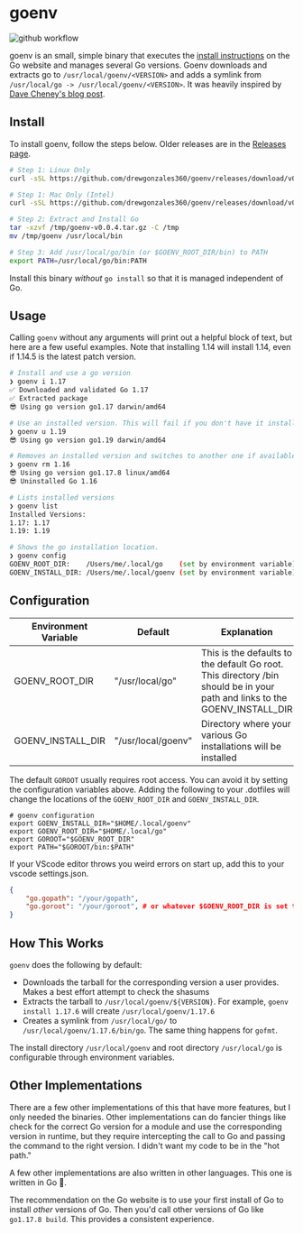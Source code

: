 # goenv

![github workflow](https://github.com/drewgonzales360/goenv/actions/workflows/github-actions.yml/badge.svg)

goenv is an small, simple binary that executes the [install instructions](https://go.dev/doc/install) on the Go website and manages several Go versions. Goenv downloads and extracts go to `/usr/local/goenv/<VERSION>` and adds a symlink from `/usr/local/go -> /usr/local/goenv/<VERSION>`. It was heavily inspired by [Dave Cheney's blog post](https://dave.cheney.net/2014/04/20/how-to-install-multiple-versions-of-go).

## Install

To install goenv, follow the steps below. Older releases are in the [Releases page](https://github.com/drewgonzales360/goenv/releases).

```bash
# Step 1: Linux Only
curl -sSL https://github.com/drewgonzales360/goenv/releases/download/v0.0.4/goenv-linux-amd64-v0.0.4.tar.gz -o /tmp/goenv-v0.0.4.tar.gz

# Step 1: Mac Only (Intel)
curl -sSL https://github.com/drewgonzales360/goenv/releases/download/v0.0.4/goenv-darwin-amd64-v0.0.4.tar.gz -o /tmp/goenv-v0.0.4.tar.gz

# Step 2: Extract and Install Go
tar -xzvf /tmp/goenv-v0.0.4.tar.gz -C /tmp
mv /tmp/goenv /usr/local/bin

# Step 3: Add /usr/local/go/bin (or $GOENV_ROOT_DIR/bin) to PATH
export PATH=/usr/local/go/bin:PATH
```

Install this binary _without_ `go install` so that it is managed independent of Go.

## Usage

Calling `goenv` without any arguments will print out a helpful block of text, but here are a few useful examples. Note that installing 1.14 will install 1.14, even if 1.14.5 is the latest patch version.

```bash
# Install and use a go version
❯ goenv i 1.17
✅ Downloaded and validated Go 1.17
✅ Extracted package
😎 Using go version go1.17 darwin/amd64

# Use an installed version. This will fail if you don't have it installed.
❯ goenv u 1.19
😎 Using go version go1.19 darwin/amd64

# Removes an installed version and switches to another one if available
❯ goenv rm 1.16
😎 Using go version go1.17.8 linux/amd64
😎 Uninstalled Go 1.16

# Lists installed versions
❯ goenv list
Installed Versions:
1.17: 1.17
1.19: 1.19

# Shows the go installation location.
❯ goenv config
GOENV_ROOT_DIR:    /Users/me/.local/go    (set by environment variable)
GOENV_INSTALL_DIR: /Users/me/.local/goenv (set by environment variable)
```

## Configuration

| Environment Variable  | Default             | Explanation |
| -                     | -                   | - |
| GOENV_ROOT_DIR        | "/usr/local/go"     | This is the defaults to the default Go root. This directory /bin should be in your path and links to the GOENV_INSTALL_DIR |
| GOENV_INSTALL_DIR     | "/usr/local/goenv"  | Directory where your various Go installations will be installed |

The default `GOROOT` usually requires root access. You can avoid it by setting the configuration variables above. Adding the following to your .dotfiles will change the locations of the `GOENV_ROOT_DIR` and `GOENV_INSTALL_DIR`.

```shell
# goenv configuration
export GOENV_INSTALL_DIR="$HOME/.local/goenv"
export GOENV_ROOT_DIR="$HOME/.local/go"
export GOROOT="$GOENV_ROOT_DIR"
export PATH="$GOROOT/bin:$PATH"
```

If your VScode editor throws you weird errors on start up, add this to your vscode settings.json.
```json
{
    "go.gopath": "/your/gopath",
    "go.goroot": "/your/goroot", # or whatever $GOENV_ROOT_DIR is set to
}
```

## How This Works

`goenv` does the following by default:
  - Downloads the tarball for the corresponding version a user provides. Makes a best effort attempt to check the shasums
  - Extracts the tarball to `/usr/local/goenv/${VERSION}`. For example, `goenv install 1.17.6` will create `/usr/local/goenv/1.17.6`
  - Creates a symlink from `/usr/local/go/` to `/usr/local/goenv/1.17.6/bin/go`. The same thing happens for `gofmt`.

The install directory `/usr/local/goenv` and root directory `/usr/local/go` is configurable through environment variables.

## Other Implementations

There are a few other implementations of this that have more features, but I only needed the binaries. Other implementations can do fancier things like check for the correct Go version for a module and use the corresponding version in runtime, but they require intercepting the call to Go and passing the command to the right version. I didn't want my code to be in the "hot path."

A few other implementations are also written in other languages. This one is written in Go 🥵.

The recommendation on the Go website is to use your first install of Go to install _other_ versions of Go. Then you'd call other versions of Go like `go1.17.8 build`. This provides a consistent experience.

